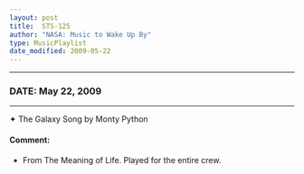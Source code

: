 ```yaml
---
layout: post
title:  STS-125
author: "NASA: Music to Wake Up By"
type: MusicPlaylist
date_modified: 2009-05-22
---
```


----
### DATE: May 22, 2009
----
✦ The Galaxy Song by Monty Python

#### Comment:
* From The Meaning of Life. Played for the entire crew.

